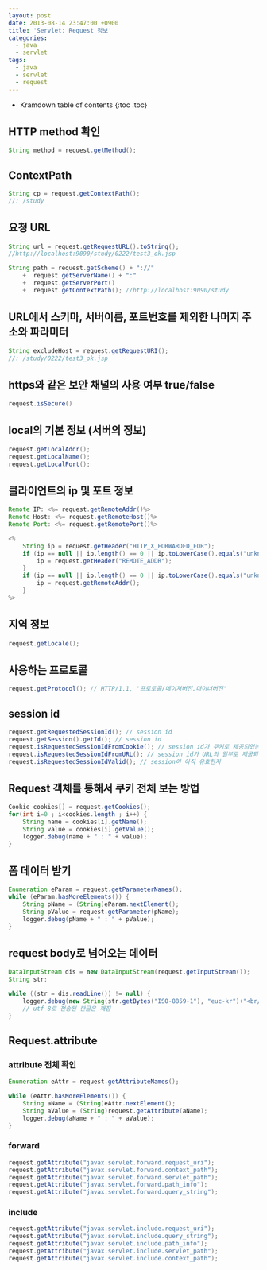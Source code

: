 ```yaml
---
layout: post
date: 2013-08-14 23:47:00 +0900
title: 'Servlet: Request 정보'
categories:
  - java
  - servlet
tags:
  - java
  - servlet
  - request
---
```


* Kramdown table of contents
{:toc .toc}

## HTTP method 확인

```java
String method = request.getMethod();
```

## ContextPath

```java
String cp = request.getContextPath();
//: /study
```

## 요청 URL

```java
String url = request.getRequestURL().toString();
//http://localhost:9090/study/0222/test3_ok.jsp

String path = request.getScheme() + "://"
    +  request.getServerName() + ":"
    +  request.getServerPort()
    +  request.getContextPath(); //http://localhost:9090/study
```

## URL에서 스키마, 서버이름, 포트번호를 제외한 나머지 주소와 파라미터

```java
String excludeHost = request.getRequestURI();
//: /study/0222/test3_ok.jsp
```

## https와 같은 보안 채널의 사용 여부 true/false

```java
request.isSecure()
```

## local의 기본 정보 (서버의 정보)

```java
request.getLocalAddr();
request.getLocalName();
request.getLocalPort();
```

## 클라이언트의 ip 및 포트 정보

```java
Remote IP: <%= request.getRemoteAddr()%>
Remote Host: <%= request.getRemoteHost()%>
Remote Port: <%= request.getRemotePort()%>

<%
    String ip = request.getHeader("HTTP_X_FORWARDED_FOR");
    if (ip == null || ip.length() == 0 || ip.toLowerCase().equals("unknown")) {
        ip = request.getHeader("REMOTE_ADDR");
    }
    if (ip == null || ip.length() == 0 || ip.toLowerCase().equals("unknown")) {
        ip = request.getRemoteAddr();
    }
%>
```

## 지역 정보

```java
request.getLocale();
```

## 사용하는 프로토콜

```java
request.getProtocol(); // HTTP/1.1, '프로토콜/메이저버전.마이너버전'
```

## session id

```java
request.getRequestedSessionId(); // session id
request.getSession().getId(); // session id
request.isRequestedSessionIdFromCookie(); // session id가 쿠키로 제공되었는지 여부
request.isRequestedSessionIdFromURL(); // session id가 URL의 일부로 제공되었는지 여부
request.isRequestedSessionIdValid(); // session이 아직 유효한지
```

## Request 객체를 통해서 쿠키 전체 보는 방법

```java
Cookie cookies[] = request.getCookies();
for(int i=0 ; i<cookies.length ; i++) {
    String name = cookies[i].getName();
    String value = cookies[i].getValue();
    logger.debug(name + " : " + value);
}
```

## 폼 데이터 받기

```java
Enumeration eParam = request.getParameterNames();
while (eParam.hasMoreElements()) {
    String pName = (String)eParam.nextElement();
    String pValue = request.getParameter(pName);
    logger.debug(pName + " : " + pValue);
}
```

## request body로 넘어오는 데이터

```java
DataInputStream dis = new DataInputStream(request.getInputStream());
String str;

while ((str = dis.readLine()) != null) {
    logger.debug(new String(str.getBytes("ISO-8859-1"), "euc-kr")+"<br/>");
    // utf-8로 전송된 한글은 깨짐
}
```

## Request.attribute

### attribute 전체 확인

```java
Enumeration eAttr = request.getAttributeNames();

while (eAttr.hasMoreElements()) {
    String aName = (String)eAttr.nextElement();
    String aValue = (String)request.getAttribute(aName);
    logger.debug(aName + " : " + aValue);
}
```

### forward

```java
request.getAttribute("javax.servlet.forward.request_uri");
request.getAttribute("javax.servlet.forward.context_path");
request.getAttribute("javax.servlet.forward.servlet_path");
request.getAttribute("javax.servlet.forward.path_info");
request.getAttribute("javax.servlet.forward.query_string");
```

### include

```java
request.getAttribute("javax.servlet.include.request_uri");
request.getAttribute("javax.servlet.include.query_string");
request.getAttribute("javax.servlet.include.path_info");
request.getAttribute("javax.servlet.include.servlet_path");
request.getAttribute("javax.servlet.include.context_path");
```
